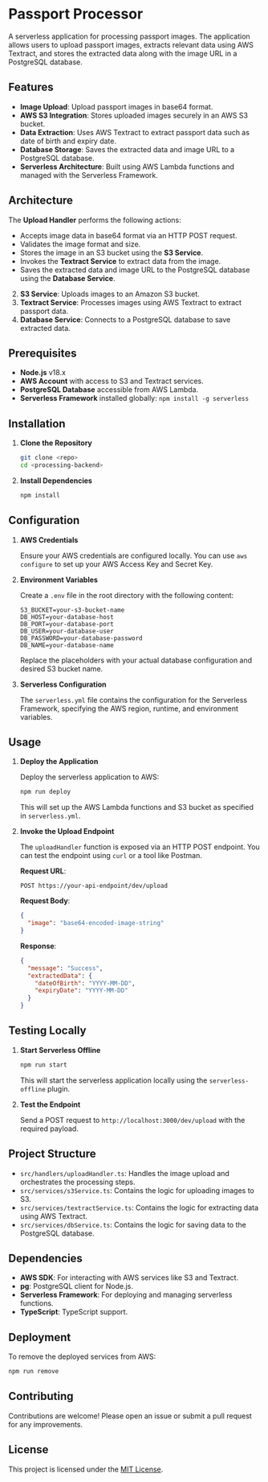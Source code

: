 # Passport Processor

A serverless application for processing passport images. The application allows users to upload passport images, extracts relevant data using AWS Textract, and stores the extracted data along with the image URL in a PostgreSQL database.

## Features

- **Image Upload**: Upload passport images in base64 format.
- **AWS S3 Integration**: Stores uploaded images securely in an AWS S3 bucket.
- **Data Extraction**: Uses AWS Textract to extract passport data such as date of birth and expiry date.
- **Database Storage**: Saves the extracted data and image URL to a PostgreSQL database.
- **Serverless Architecture**: Built using AWS Lambda functions and managed with the Serverless Framework.

## Architecture

The **Upload Handler** performs the following actions:

- Accepts image data in base64 format via an HTTP POST request.
- Validates the image format and size.
- Stores the image in an S3 bucket using the **S3 Service**.
- Invokes the **Textract Service** to extract data from the image.
- Saves the extracted data and image URL to the PostgreSQL database using the **Database Service**.

2. **S3 Service**: Uploads images to an Amazon S3 bucket.
3. **Textract Service**: Processes images using AWS Textract to extract passport data.
4. **Database Service**: Connects to a PostgreSQL database to save extracted data.

## Prerequisites

- **Node.js** v18.x
- **AWS Account** with access to S3 and Textract services.
- **PostgreSQL Database** accessible from AWS Lambda.
- **Serverless Framework** installed globally: `npm install -g serverless`

## Installation

1. **Clone the Repository**

   ```bash
   git clone <repo>
   cd <processing-backend>
   ```

2. **Install Dependencies**

   ```bash
   npm install
   ```

## Configuration

1. **AWS Credentials**

   Ensure your AWS credentials are configured locally. You can use `aws configure` to set up your AWS Access Key and Secret Key.

2. **Environment Variables**

   Create a `.env` file in the root directory with the following content:

   ```env
   S3_BUCKET=your-s3-bucket-name
   DB_HOST=your-database-host
   DB_PORT=your-database-port
   DB_USER=your-database-user
   DB_PASSWORD=your-database-password
   DB_NAME=your-database-name
   ```

   Replace the placeholders with your actual database configuration and desired S3 bucket name.

3. **Serverless Configuration**

   The `serverless.yml` file contains the configuration for the Serverless Framework, specifying the AWS region, runtime, and environment variables.

## Usage

1. **Deploy the Application**

   Deploy the serverless application to AWS:

   ```bash
   npm run deploy
   ```

   This will set up the AWS Lambda functions and S3 bucket as specified in `serverless.yml`.

2. **Invoke the Upload Endpoint**

   The `uploadHandler` function is exposed via an HTTP POST endpoint. You can test the endpoint using `curl` or a tool like Postman.

   **Request URL**:

   ```http
   POST https://your-api-endpoint/dev/upload
   ```

   **Request Body**:

   ```json
   {
     "image": "base64-encoded-image-string"
   }
   ```

   **Response**:

   ```json
   {
     "message": "Success",
     "extractedData": {
       "dateOfBirth": "YYYY-MM-DD",
       "expiryDate": "YYYY-MM-DD"
     }
   }
   ```

## Testing Locally

1. **Start Serverless Offline**

   ```bash
   npm run start
   ```

   This will start the serverless application locally using the `serverless-offline` plugin.

2. **Test the Endpoint**

   Send a POST request to `http://localhost:3000/dev/upload` with the required payload.

## Project Structure

- `src/handlers/uploadHandler.ts`: Handles the image upload and orchestrates the processing steps.
- `src/services/s3Service.ts`: Contains the logic for uploading images to S3.
- `src/services/textractService.ts`: Contains the logic for extracting data using AWS Textract.
- `src/services/dbService.ts`: Contains the logic for saving data to the PostgreSQL database.

## Dependencies

- **AWS SDK**: For interacting with AWS services like S3 and Textract.
- **pg**: PostgreSQL client for Node.js.
- **Serverless Framework**: For deploying and managing serverless functions.
- **TypeScript**: TypeScript support.

## Deployment

To remove the deployed services from AWS:

```bash
npm run remove
```

## Contributing

Contributions are welcome! Please open an issue or submit a pull request for any improvements.

## License

This project is licensed under the [MIT License](LICENSE).
